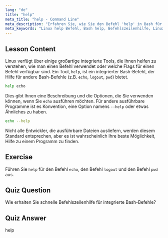 ```yaml
---
lang: "de"
title: "help"
meta_title: "help - Command Line"
meta_description: "Erfahren Sie, wie Sie den Befehl 'help' in Bash für schnelle Befehlszeilenhilfe verwenden. Verstehen Sie integrierte Befehle und finden Sie Optionen für Linux-Programme."
meta_keywords: "Linux help Befehl, Bash help, Befehlszeilenhilfe, Linux Befehle, Linux für Anfänger, Linux Tutorial, Bash Tutorial"
---
```


## Lesson Content

Linux verfügt über einige großartige integrierte Tools, die Ihnen helfen zu verstehen, wie man einen Befehl verwendet oder welche Flags für einen Befehl verfügbar sind. Ein Tool, `help`, ist ein integrierter Bash-Befehl, der Hilfe für andere Bash-Befehle (z.B. `echo`, `logout`, `pwd`) bietet.

```bash
help echo
```

Dies gibt Ihnen eine Beschreibung und die Optionen, die Sie verwenden können, wenn Sie `echo` ausführen möchten. Für andere ausführbare Programme ist es Konvention, eine Option namens `--help` oder etwas Ähnliches zu haben.

```bash
echo --help
```

Nicht alle Entwickler, die ausführbare Dateien ausliefern, werden diesem Standard entsprechen, aber es ist wahrscheinlich Ihre beste Möglichkeit, Hilfe zu einem Programm zu finden.

## Exercise

Führen Sie `help` für den Befehl `echo`, den Befehl `logout` und den Befehl `pwd` aus.

## Quiz Question

Wie erhalten Sie schnelle Befehlszeilenhilfe für integrierte Bash-Befehle?

## Quiz Answer

help
